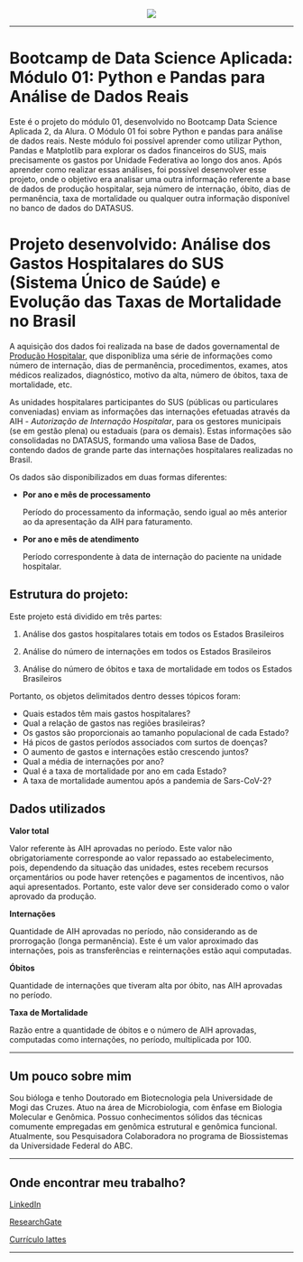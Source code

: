 <p align="center">
  <img src="https://github.com/vqrca/bootcamp-alura-2021-modulo-01/blob/main/imagem2.png" />
</p>

---

# **Bootcamp de Data Science Aplicada: Módulo 01: Python e Pandas para Análise de Dados Reais**

Este é o projeto do módulo 01, desenvolvido no Bootcamp Data Science Aplicada 2, da Alura. 
O Módulo 01 foi sobre Python e pandas para análise de dados reais. Neste módulo foi possível aprender como utilizar Python, Pandas e Matplotlib para explorar os dados financeiros do SUS, mais precisamente os gastos por Unidade Federativa ao longo dos anos. Após aprender como realizar essas análises, foi possível desenvolver esse projeto, onde o objetivo era analisar uma outra informação referente a base de dados de produção hospitalar, seja número de internação, óbito, dias de permanência, taxa de mortalidade ou qualquer outra informação disponível no banco de dados do DATASUS. 

# **Projeto desenvolvido**: **Análise dos Gastos Hospitalares do SUS (Sistema Único de Saúde) e Evolução das Taxas de Mortalidade no Brasil**

A aquisição dos dados foi realizada na base de dados governamental de [Produção Hospitalar](https://www2.datasus.gov.br/DATASUS/index.php?area=0202&id=11633&VObj=http://tabnet.datasus.gov.br/cgi/deftohtm.exe?sih/cnv/qi), que disponibliza uma série de informações como número de internação, dias de permanência, procedimentos, exames, atos médicos realizados, diagnóstico,
motivo da alta, número de óbitos, taxa de mortalidade, etc. 

As unidades hospitalares participantes do SUS (públicas ou particulares conveniadas) enviam as informações das internações efetuadas através da AIH - *Autorização de Internação Hospitalar*, para os gestores municipais (se em gestão plena) ou estaduais (para os demais). Estas informações são consolidadas no DATASUS, formando uma valiosa Base de Dados, contendo dados de grande parte das internações hospitalares realizadas no Brasil. 

Os dados são disponibilizados em duas formas diferentes: 

- **Por ano e mês de processamento**

  Período do processamento da informação, sendo igual ao mês anterior ao da
apresentação da AIH para faturamento.

- **Por ano e mês de atendimento**

  Período correspondente à data de internação do paciente na unidade hospitalar.

## **Estrutura do projeto:**

Este projeto está dividido em três partes:

1.   Análise dos gastos hospitalares totais em todos os Estados Brasileiros

2.   Análise do número de internações em todos os Estados Brasileiros

3.   Análise do número de óbitos e taxa de mortalidade em todos os Estados Brasileiros

Portanto, os objetos delimitados dentro desses tópicos foram:
- Quais estados têm mais gastos hospitalares? 
- Qual a relação de gastos nas regiões brasileiras?
- Os gastos são proporcionais ao tamanho populacional de cada Estado? 
- Há picos de gastos períodos associados com surtos de doenças? 
- O aumento de gastos e internações estão crescendo juntos? 
- Qual a média de internações por ano?
- Qual é a taxa de mortalidade por ano em cada Estado?
- A taxa de mortalidade aumentou após a pandemia de Sars-CoV-2? 

## **Dados utilizados**

**Valor total**

Valor referente às AIH aprovadas no período. Este valor não obrigatoriamente
corresponde ao valor repassado ao estabelecimento, pois, dependendo da situação das unidades, estes recebem recursos orçamentários ou pode haver retenções e pagamentos de incentivos, não aqui apresentados. Portanto, este valor deve ser considerado como o valor aprovado da produção.

**Internações**

Quantidade de AIH aprovadas no período, não considerando as de prorrogação (longa permanência). Este é um valor aproximado das internações, pois as transferências e reinternações estão aqui computadas. 

**Óbitos**

Quantidade de internações que tiveram alta por óbito, nas AIH aprovadas no período.

**Taxa de Mortalidade**

Razão entre a quantidade de óbitos e o número de AIH aprovadas, computadas como
internações, no período, multiplicada por 100.

---

## **Um pouco sobre mim**

Sou bióloga e tenho Doutorado em Biotecnologia pela Universidade de Mogi das Cruzes. Atuo na área de Microbiologia, com ênfase em Biologia Molecular e Genômica. Possuo conhecimentos sólidos das técnicas comumente empregadas em genômica estrutural e genômica funcional. Atualmente, sou Pesquisadora Colaboradora no programa de Biossistemas da Universidade Federal do ABC.

---

## **Onde encontrar meu trabalho?**

[LinkedIn](https://www.linkedin.com/in/valqu%C3%ADria-alencar-786a8911b/)

[ResearchGate](https://www.researchgate.net/profile/Valquiria-Alencar)

[Currículo lattes](http://lattes.cnpq.br/7742338443535710)

---

